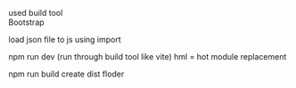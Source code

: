 used build tool   
Bootstrap


load json file to js using import 


npm run dev (run through build tool like vite)
hml = hot module replacement



npm run build create dist floder 